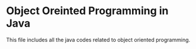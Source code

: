 # Object Oreinted Programming in Java
 This file includes all the java codes related to object oriented programming.
